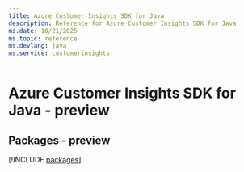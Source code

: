 ```yaml
---
title: Azure Customer Insights SDK for Java
description: Reference for Azure Customer Insights SDK for Java
ms.date: 10/21/2025
ms.topic: reference
ms.devlang: java
ms.service: customerinsights
---
```

# Azure Customer Insights SDK for Java - preview
## Packages - preview
[!INCLUDE [packages](customer-insights-index.md)]